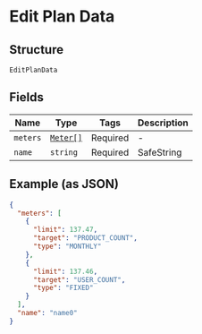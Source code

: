 
# Edit Plan Data

## Structure

`EditPlanData`

## Fields

| Name | Type | Tags | Description |
|  --- | --- | --- | --- |
| `meters` | [`Meter[]`](../../doc/models/meter.md) | Required | - |
| `name` | `string` | Required | SafeString |

## Example (as JSON)

```json
{
  "meters": [
    {
      "limit": 137.47,
      "target": "PRODUCT_COUNT",
      "type": "MONTHLY"
    },
    {
      "limit": 137.46,
      "target": "USER_COUNT",
      "type": "FIXED"
    }
  ],
  "name": "name0"
}
```

